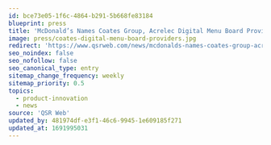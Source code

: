 ```yaml
---
id: bce73e05-1f6c-4864-b291-5b668fe83184
blueprint: press
title: 'McDonald’s Names Coates Group, Acrelec Digital Menu Board Providers'
image: press/coates-digital-menu-board-providers.jpg
redirect: 'https://www.qsrweb.com/news/mcdonalds-names-coates-group-acrelec-digital-menu-board-providers/?fbclid=IwAR0NYGCz3hLxAYFTX0u6UI0bzG1CXI3XdYSa5ZAfZcgrcp4EciC-_eJlaWg'
seo_noindex: false
seo_nofollow: false
seo_canonical_type: entry
sitemap_change_frequency: weekly
sitemap_priority: 0.5
topics:
  - product-innovation
  - news
source: 'QSR Web'
updated_by: 481974df-e3f1-46c6-9945-1e609185f271
updated_at: 1691995031
---
```

